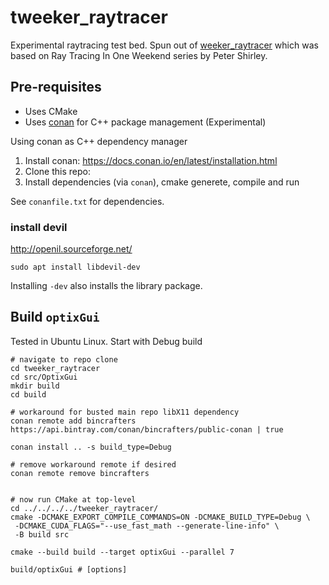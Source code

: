 tweeker_raytracer
=================

Experimental raytracing test bed. Spun out of [weeker_raytracer](https://github.com/idcrook/weeker_raytracer) which was based on Ray Tracing In One Weekend series by Peter Shirley.

Pre-requisites
--------------

-	Uses CMake
-	Uses [conan](https://conan.io/) for C++ package management (Experimental)

Using conan as C++ dependency manager

1.	Install conan: https://docs.conan.io/en/latest/installation.html
2.	Clone this repo:
3.	Install dependencies (via `conan`), cmake generete, compile and run

See `conanfile.txt` for dependencies.

### install devil

http://openil.sourceforge.net/

```shell
sudo apt install libdevil-dev
```

Installing `-dev` also installs the library package.

Build `optixGui`
----------------

Tested in Ubuntu Linux. Start with Debug build

```shell
# navigate to repo clone
cd tweeker_raytracer
cd src/OptixGui
mkdir build
cd build

# workaround for busted main repo libX11 dependency
conan remote add bincrafters https://api.bintray.com/conan/bincrafters/public-conan | true

conan install .. -s build_type=Debug

# remove workaround remote if desired
conan remote remove bincrafters


# now run CMake at top-level
cd ../../../../tweeker_raytracer/
cmake -DCMAKE_EXPORT_COMPILE_COMMANDS=ON -DCMAKE_BUILD_TYPE=Debug \
 -DCMAKE_CUDA_FLAGS="--use_fast_math --generate-line-info" \
 -B build src

cmake --build build --target optixGui --parallel 7

build/optixGui # [options]

```

